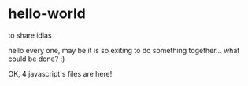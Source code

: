 # hello-world
to share idias

hello every one, may be it is so exiting to do something
together... what could be done? :)

OK, 4 javascript's files are here!
